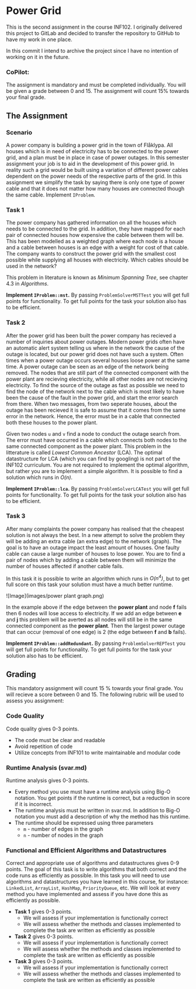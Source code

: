 # Power Grid

This is the second assignment in the course INF102. I originally delivered this project to GitLab and decided to transfer the repository to GitHub 
to have my work in one place.

In this commit I intend to archive the project since I have no intention of working on it in the future.

### CoPilot:
The assignment is mandatory and must be completed individually. You will be given a grade between 0 and 15. The assignment will count 15% towards your final grade.



## The Assignment

### Scenario
A power company is building a power grid in the town of Flåklypa.
All houses which is in need of electricity has to be connected to the power grid, and a plan must be in place in case of power outages.
In this semester assignment your job is to aid in the development of this power grid. In reality such a grid would be built using a variation of different power cables dependent on the power needs of the respective parts of the grid. In this assignment we simplify the task by saying there is only one type of power cable and that it does not matter how many houses are connected though the same cable. Implement ``IProblem``.

### Task 1
The power company has gathered information on all the houses which needs to be connected to the grid. In addition, they have mapped for each pair of connected houses how expensive the cable between them will be. This has been modelled as a weighted graph where each node is a house and a cable between houses is an edge with a weight for cost of that cable. The company wants to construct the power grid with the smallest cost possible while supplying all houses with electricity. Which cables should be used in the network?

This problem in literature is known as *Minimum Spanning Tree*, see chapter 4.3 in *Algorithms*.

**Implement ``IProblem::mst``.** By passing ``ProblemSolverMSTTest`` you will get full points for functionality. To get full points for the task your solution also has to be efficient.

### Task 2
After the power grid has been built the power company has recieved a number of inquiries about power outages. Modern power grids often have an automatic alert system telling us where in the network the cause of the outage is located, but our power grid does not have such a system. Often times when a power outage occurs several houses loose power at the same time. A power outage can be seen as an edge of the network being removed. The nodes that are still part of the connected component with the power plant are recieving electricity, while all other nodes are not recieving electricity. To find the source of the outage as fast as possible we need to find the node of the network next to the cable which is most likely to have been the cause of the fault in the power grid, and start the error search from there. When two messages, from two seperate houses, about the outage has been recieved it is safe to assume that it comes from the same error in the network. Hence, the error must be in a cable that connected both these houses to the power plant. 

Given two nodes ``u`` and ``v`` find a node to conduct the outage search from. The error must have occurred in a cable which connects both nodes to the same connected component as the power plant. This problem in the litterature is called *Lowest Common Ancestor* (LCA). The optimal datastructure for LCA (which you can find by googling) is not part of the INF102 curriculum. You are not required to implement the optimal algorithm, but rather you are to implement a simple algorithm. It is possible to find a solution which runs in *O(n)*.

**Implement ``IProblem::lca``.** By passing ``ProblemSolverLCATest`` you will get full points for functionality. To get full points for the task your solution also has to be efficient.

### Task 3
After many complaints the power company has realised that the cheapest solution is not always the best. In a new attempt to solve the problem they will be adding an extra cable (an extra edge) to the network (graph). The goal is to have an outage impact the least amount of houses. One faulty cable can cause a large number of houses to lose power. You are to find a pair of nodes which by adding a cable between them will minimize the number of houses affected if another cable fails. 

In this task it is possible to write an algorithm which runs in *O(n<sup>4</sup>)*, but to get full score on this task your solution must have a much better runtime.

![Image](images/power plant graph.png)

In the example above if the edge between the **power plant** and node **f** fails then 6 nodes will lose access to electricity. If we add an edge between **e** and **j** this problem will be averted as all nodes will still be in the same connected component as the **power plant**. Then the largest power outage that can occur (removal of one edge) is 2 (the edge between **f** and **b** fails).

**Implement ``IProblem::addRedundant``.** By passing ``ProblemSolverREPTest`` you will get full points for functionality. To get full points for the task your solution also has to be efficient.

## Grading
This mandatory assignment will count 15 % towards your final grade. You will recieve a score between 0 and 15.
The following rubric will be used to assess you assignment:

### Code Quality
Code quality gives 0-3 points.
 * The code must be clear and readable
 * Avoid repetition of code
 * Utilize concepts from INF101 to write maintainable and modular code

### Runtime Analysis (svar.md)
Runtime analysis gives 0-3 points.
 * Every method you use must have a runtime analysis using Big-O notation. You get points if the runtime is correct, but a reduction in score if it is incorrect. 
 * The runtime analysis must be written in svar.md. In addition to Big-O notation you must add a description of why the method has this runtime.
 * The runtime should be expressed using three parameters
    * ``m`` - number of edges in the graph
    * ``n`` - number of nodes in the graph

### Functional and Efficient Algorithms and Datastructures
Correct and appropriate use of algorithms and datastructures gives 0-9 points.
The goal of this task is to write algorithms that both correct and the code runs as efficiently as possible. In this task you will need to use algorithms and datastructures you have learned in this course, for instance: ``LinkedList``, ``ArrayList``, ``HashMap``, ``PriorityQueue``, etc. We will look at every method you have implemented and assess if you have done this as efficiently as possible.

 * **Task 1** gives 0-3 points.
    * We will assess if your implementation is functionally correct
    * We will assess whether the methods and classes implemented to complete the task are written as efficiently as possible
 * **Task 2** gives 0-3 points.
    * We will assess if your implementation is functionally correct
    * We will assess whether the methods and classes implemented to complete the task are written as efficiently as possible
 * **Task 3** gives 0-3 points.
    * We will assess if your implementation is functionally correct
    * We will assess whether the methods and classes implemented to complete the task are written as efficiently as possible


